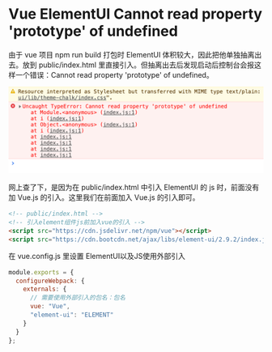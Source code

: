 # Vue ElementUI Cannot read property 'prototype' of undefined
由于 vue 项目 npm run build 打包时 ElementUI 体积较大，因此把他单独抽离出去。放到 public/index.html 里直接引入。但抽离出去后发现启动后控制台会报这样一个错误：Cannot read property 'prototype' of undefined。

![vue_prototype_undefined.png](../../../images/blog/vue/vue_prototype_undefined.png)

网上查了下，是因为在 public/index.html 中引入 ElementUI 的 js 时，前面没有加 Vue.js 的引入。这里我们在前面加入 Vue.js 的引入即可。

```html
<!-- public/index.html -->
<!-- 引入element组件js前加入vue的引入 -->
<script src="https://cdn.jsdelivr.net/npm/vue"></script>
<script src="https://cdn.bootcdn.net/ajax/libs/element-ui/2.9.2/index.js"></script>
```
在 vue.config.js 里设置 ElementUI以及JS使用外部引入
```js
module.exports = {
  configureWebpack: {
    externals: {
      // 需要使用外部引入的包名：包名
      vue: "Vue",
      "element-ui": "ELEMENT"
    }
  }
};
```